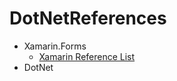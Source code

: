 # DotNetReferences
* Xamarin.Forms
  * [Xamarin Reference List](https://github.com/jsuarezruiz/awesome-xamarin-forms/blob/master/README.md)
* DotNet
